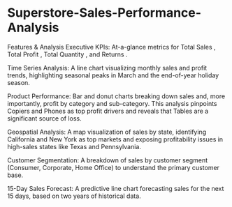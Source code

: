 # Superstore-Sales-Performance-Analysis

 Features & Analysis
Executive KPIs: At-a-glance metrics for Total Sales , Total Profit , Total Quantity , and Returns .

Time Series Analysis: A line chart visualizing monthly sales and profit trends, highlighting seasonal peaks in March and the end-of-year holiday season.

Product Performance: Bar and donut charts breaking down sales and, more importantly, profit by category and sub-category. This analysis pinpoints Copiers and Phones as top profit drivers and reveals that Tables are a significant source of loss.

Geospatial Analysis: A map visualization of sales by state, identifying California and New York as top markets and exposing profitability issues in high-sales states like Texas and Pennsylvania.

Customer Segmentation: A breakdown of sales by customer segment (Consumer, Corporate, Home Office) to understand the primary customer base.

15-Day Sales Forecast: A predictive line chart forecasting sales for the next 15 days, based on two years of historical data.
